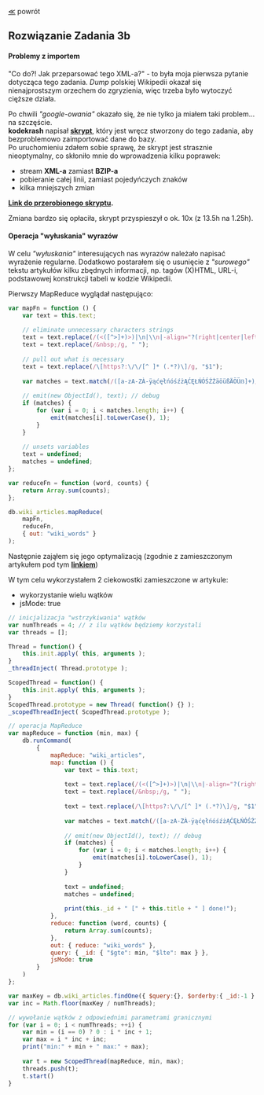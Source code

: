 ﻿[&#8810;](../exercise3.md) powrót

## Rozwiązanie <b>Zadania 3b</b>

#### Problemy z importem

"Co do?! Jak przeparsować tego XML-a?" - to była moja pierwsza pytanie dotycząca tego zadania.
<i>Dump</i> polskiej Wikipedii okazał się nienajprostszym orzechem do zgryzienia, więc trzeba było wytoczyć cięższe działa.

Po chwili <i>"google-owania"</i> okazało się, że nie tylko ja miałem taki problem... na szczęście.<br />
<b>kodekrash</b> napisał <b>[skrypt](https://github.com/kodekrash/wikipedia.org-xmldump-mongodb)</b>, który jest wręcz stworzony do tego zadania, aby bezproblemowo zaimportować dane do bazy.<br />
Po uruchomieniu zdałem sobie sprawę, że skrypt jest strasznie nieoptymalny, co skłoniło mnie do wprowadzenia kilku poprawek:
- stream <b>XML-a</b> zamiast <b>BZIP-a</b>
- pobieranie całej linii, zamiast pojedyńczych znaków
- kilka mniejszych zmian

<b>[Link do przerobionego skryptu](./resources/wikipedia.org-xmldump-mongodb.php).</b>

Zmiana bardzo się opłaciła, skrypt przyspieszył o ok. 10x (z 13.5h na 1.25h).

#### Operacja "wyłuskania" wyrazów

W celu <i>"wyłuskania"</i> interesujących nas wyrazów należało napisać wyrażenie regularne.
Dodatkowo postarałem się o usunięcie z <i>"surowego"</i> tekstu artykułów kilku zbędnych informacji, np. tagów (X)HTML, URL-i, podstawowej konstrukcji tabeli w kodzie Wikipedii.

Pierwszy MapReduce wyglądał następująco:
```javascript
var mapFn = function () {
	var text = this.text;
	
	// eliminate unnecessary characters strings
	text = text.replace(/(<([^>]+)>)|\n|\\n|-align="?(right|center|left)"?|class="?wikitable"?|style=".+"|url = http:\/\/.+ |Cytuj (książkę|stronę) \|/ig, "");
	text = text.replace(/&nbsp;/g, " ");
	
	// pull out what is necessary
	text = text.replace(/\[https?:\/\/[^ ]* (.*?)\]/g, "$1");
	
	var matches = text.match(/([a-zA-ZÀ-ÿąćęłńóśźżĄĆĘŁŃÓŚŹŻäöüßÄÖÜẞ]+)/g);
	
	// emit(new ObjectId(), text); // debug
	if (matches) {
		for (var i = 0; i < matches.length; i++) {
			emit(matches[i].toLowerCase(), 1);
		}
	}
	
	// unsets variables
	text = undefined;
	matches = undefined;
};

var reduceFn = function (word, counts) {
	return Array.sum(counts);
};

db.wiki_articles.mapReduce(
	mapFn,
	reduceFn,
	{ out: "wiki_words" }
);
```

Następnie zająłem się jego optymalizacją (zgodnie z zamieszczonym artykułem pod tym <b>[linkiem](http://edgystuff.tumblr.com/post/54709368492/how-to-speed-up-mongodb-map-reduce-by-20x)</b>)

W tym celu wykorzystałem 2 ciekowostki zamieszczone w artykule:
- wykorzystanie wielu wątków
- jsMode: true

```javascript
// inicjalizacja "wstrzykiwania" wątków
var numThreads = 4; // z ilu wątków będziemy korzystali
var threads = [];

Thread = function() {
	this.init.apply( this, arguments );
}
_threadInject( Thread.prototype );

ScopedThread = function() {
	this.init.apply( this, arguments );
}
ScopedThread.prototype = new Thread( function() {} );
_scopedThreadInject( ScopedThread.prototype );

// operacja MapReduce
var mapReduce = function (min, max) {
	db.runCommand(
		{
			mapReduce: "wiki_articles",
			map: function () {
				var text = this.text;
				
				text = text.replace(/(<([^>]+)>)|\n|\\n|-align="?(right|center|left)"?|class="?wikitable"?|style=".+"|url = http:\/\/.+ |Cytuj (książkę|stronę) \|/ig, "");
				text = text.replace(/&nbsp;/g, " ");
				
				text = text.replace(/\[https?:\/\/[^ ]* (.*?)\]/g, "$1");
				
				var matches = text.match(/([a-zA-ZÀ-ÿąćęłńóśźżĄĆĘŁŃÓŚŹŻäöüßÄÖÜẞ]+)/g);
				
				// emit(new ObjectId(), text); // debug
				if (matches) {
					for (var i = 0; i < matches.length; i++) {
						emit(matches[i].toLowerCase(), 1);
					}
				}
				
				text = undefined;
				matches = undefined;
				
				print(this._id + " [" + this.title + " ] done!");
			},
			reduce: function (word, counts) {
				return Array.sum(counts);
			},
			out: { reduce: "wiki_words" },
			query: { _id: { "$gte": min, "$lte": max } },
			jsMode: true 
		}
	)
};

var maxKey = db.wiki_articles.findOne({ $query:{}, $orderby:{ _id:-1 } })._id;
var inc = Math.floor(maxKey / numThreads);

// wywołanie wątków z odpowiednimi parametrami granicznymi
for (var i = 0; i < numThreads; ++i) {
	var min = (i == 0) ? 0 : i * inc + 1;
	var max = i * inc + inc;
    print("min:" + min + " max:" + max);
	
    var t = new ScopedThread(mapReduce, min, max);
    threads.push(t);
    t.start()
}
```